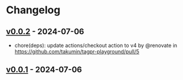 # Changelog

## [v0.0.2](https://github.com/takumin/tagpr-playground/compare/v0.0.1...v0.0.2) - 2024-07-06
- chore(deps): update actions/checkout action to v4 by @renovate in https://github.com/takumin/tagpr-playground/pull/5

## [v0.0.1](https://github.com/takumin/tagpr-playground/commits/v0.0.1) - 2024-07-06
